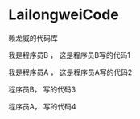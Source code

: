 LailongweiCode
==============

赖龙威的代码库

我是程序员B ， 这是程序员B写的代码1

我是程序员A ， 这是程序员A写的代码2

程序员B， 写的代码3

程序员A， 写的代码4
